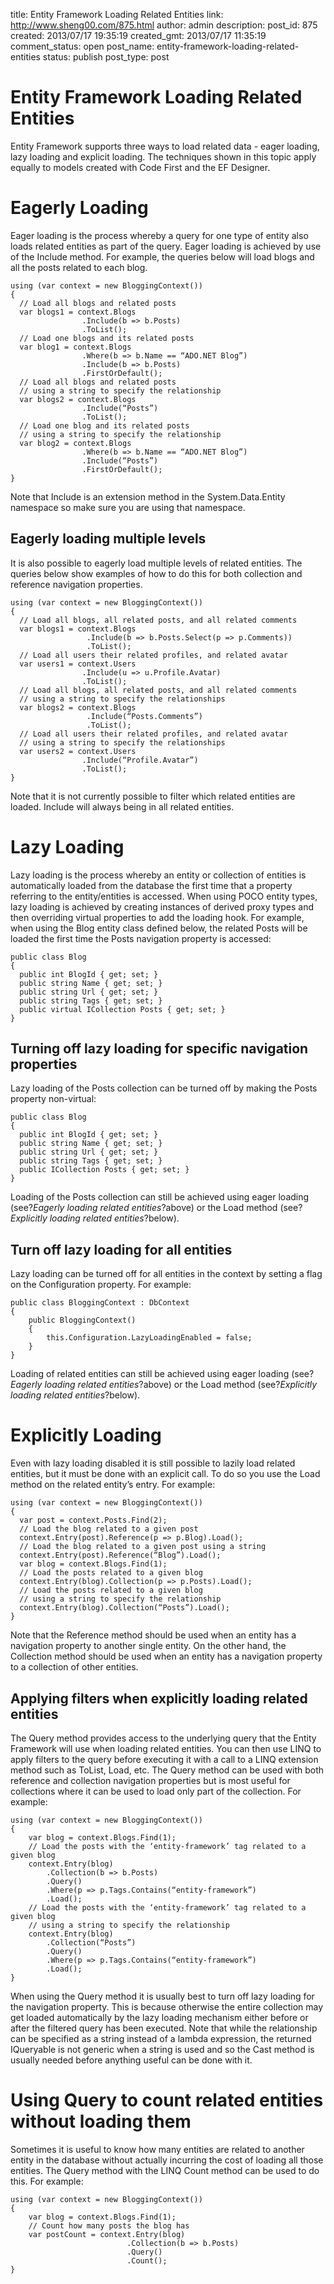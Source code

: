 title: Entity Framework Loading Related Entities
link: http://www.sheng00.com/875.html
author: admin
description: 
post_id: 875
created: 2013/07/17 19:35:19
created_gmt: 2013/07/17 11:35:19
comment_status: open
post_name: entity-framework-loading-related-entities
status: publish
post_type: post

# Entity Framework Loading Related Entities

Entity Framework supports three ways to load related data - eager loading, lazy loading and explicit loading. The techniques shown in this topic apply equally to models created with Code First and the EF Designer.  

# Eagerly Loading

Eager loading is the process whereby a query for one type of entity also loads related entities as part of the query. Eager loading is achieved by use of the Include method. For example, the queries below will load blogs and all the posts related to each blog. 
    
    
    using (var context = new BloggingContext())
    {
      // Load all blogs and related posts
      var blogs1 = context.Blogs
                    .Include(b => b.Posts)
                    .ToList();
      // Load one blogs and its related posts
      var blog1 = context.Blogs
                    .Where(b => b.Name == “ADO.NET Blog”)
                    .Include(b => b.Posts)
                    .FirstOrDefault();
      // Load all blogs and related posts
      // using a string to specify the relationship
      var blogs2 = context.Blogs
                    .Include(“Posts”)
                    .ToList();
      // Load one blog and its related posts
      // using a string to specify the relationship
      var blog2 = context.Blogs
                    .Where(b => b.Name == “ADO.NET Blog”)
                    .Include(“Posts”)
                    .FirstOrDefault();
    }

Note that Include is an extension method in the System.Data.Entity namespace so make sure you are using that namespace. 

## Eagerly loading multiple levels

It is also possible to eagerly load multiple levels of related entities. The queries below show examples of how to do this for both collection and reference navigation properties. 
    
    
    using (var context = new BloggingContext())
    {
      // Load all blogs, all related posts, and all related comments
      var blogs1 = context.Blogs
                     .Include(b => b.Posts.Select(p => p.Comments))
                     .ToList();
      // Load all users their related profiles, and related avatar
      var users1 = context.Users
                    .Include(u => u.Profile.Avatar)
                    .ToList();
      // Load all blogs, all related posts, and all related comments
      // using a string to specify the relationships
      var blogs2 = context.Blogs
                     .Include(“Posts.Comments”)
                     .ToList();
      // Load all users their related profiles, and related avatar
      // using a string to specify the relationships
      var users2 = context.Users
                    .Include(“Profile.Avatar”)
                    .ToList();
    }

Note that it is not currently possible to filter which related entities are loaded. Include will always being in all related entities.  

# Lazy Loading

Lazy loading is the process whereby an entity or collection of entities is automatically loaded from the database the first time that a property referring to the entity/entities is accessed. When using POCO entity types, lazy loading is achieved by creating instances of derived proxy types and then overriding virtual properties to add the loading hook. For example, when using the Blog entity class defined below, the related Posts will be loaded the first time the Posts navigation property is accessed: 
    
    
    public class Blog
    {
      public int BlogId { get; set; }
      public string Name { get; set; }
      public string Url { get; set; }
      public string Tags { get; set; }
      public virtual ICollection Posts { get; set; }
    }

## Turning off lazy loading for specific navigation properties

Lazy loading of the Posts collection can be turned off by making the Posts property non-virtual: 
    
    
    public class Blog
    {
      public int BlogId { get; set; }
      public string Name { get; set; }
      public string Url { get; set; }
      public string Tags { get; set; }
      public ICollection Posts { get; set; }
    }

Loading of the Posts collection can still be achieved using eager loading (see?_Eagerly loading related entities_?above) or the Load method (see?_Explicitly loading related entities_?below). 

## Turn off lazy loading for all entities

Lazy loading can be turned off for all entities in the context by setting a flag on the Configuration property. For example: 
    
    
    public class BloggingContext : DbContext
    {
        public BloggingContext()
        {
            this.Configuration.LazyLoadingEnabled = false;
        }
    }

Loading of related entities can still be achieved using eager loading (see?_Eagerly loading related entities_?above) or the Load method (see?_Explicitly loading related entities_?below).  

# Explicitly Loading

Even with lazy loading disabled it is still possible to lazily load related entities, but it must be done with an explicit call. To do so you use the Load method on the related entity’s entry. For example: 
    
    
    using (var context = new BloggingContext())
    {
      var post = context.Posts.Find(2);
      // Load the blog related to a given post
      context.Entry(post).Reference(p => p.Blog).Load();
      // Load the blog related to a given post using a string
      context.Entry(post).Reference(“Blog”).Load();
      var blog = context.Blogs.Find(1);
      // Load the posts related to a given blog
      context.Entry(blog).Collection(p => p.Posts).Load();
      // Load the posts related to a given blog
      // using a string to specify the relationship
      context.Entry(blog).Collection(“Posts”).Load();
    }

Note that the Reference method should be used when an entity has a navigation property to another single entity. On the other hand, the Collection method should be used when an entity has a navigation property to a collection of other entities. 

## Applying filters when explicitly loading related entities

The Query method provides access to the underlying query that the Entity Framework will use when loading related entities. You can then use LINQ to apply filters to the query before executing it with a call to a LINQ extension method such as ToList, Load, etc. The Query method can be used with both reference and collection navigation properties but is most useful for collections where it can be used to load only part of the collection. For example: 
    
    
    using (var context = new BloggingContext())
    {
        var blog = context.Blogs.Find(1);
        // Load the posts with the ‘entity-framework’ tag related to a given blog
        context.Entry(blog)
            .Collection(b => b.Posts)
            .Query()
            .Where(p => p.Tags.Contains(“entity-framework”)
            .Load();
        // Load the posts with the ‘entity-framework’ tag related to a given blog
        // using a string to specify the relationship
        context.Entry(blog)
            .Collection(“Posts”)
            .Query()
            .Where(p => p.Tags.Contains(“entity-framework”)
            .Load();
    }

When using the Query method it is usually best to turn off lazy loading for the navigation property. This is because otherwise the entire collection may get loaded automatically by the lazy loading mechanism either before or after the filtered query has been executed. Note that while the relationship can be specified as a string instead of a lambda expression, the returned IQueryable is not generic when a string is used and so the Cast method is usually needed before anything useful can be done with it.  

# Using Query to count related entities without loading them

Sometimes it is useful to know how many entities are related to another entity in the database without actually incurring the cost of loading all those entities. The Query method with the LINQ Count method can be used to do this. For example: 
    
    
    using (var context = new BloggingContext())
    {
        var blog = context.Blogs.Find(1);
        // Count how many posts the blog has
        var postCount = context.Entry(blog)
                              .Collection(b => b.Posts)
                              .Query()
                              .Count();
    }